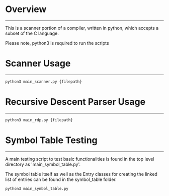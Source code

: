 # Overview

---

This is a scanner portion of a compiler, written in python, which accepts a subset of the C language.

Please note, python3 is required to run the scripts


# Scanner Usage

---

```bash
python3 main_scanner.py {filepath}
```

# Recursive Descent Parser Usage

---

```bash
python3 main_rdp.py {filepath}
```

# Symbol Table Testing

---

A main testing script to test basic functionalities is found in the top level directory as 'main_symbol_table.py'.

The symbol table itself as well as the Entry classes for creating the linked list of entries can be found in the symbol_table folder.


```bash
python3 main_symbol_table.py
```


